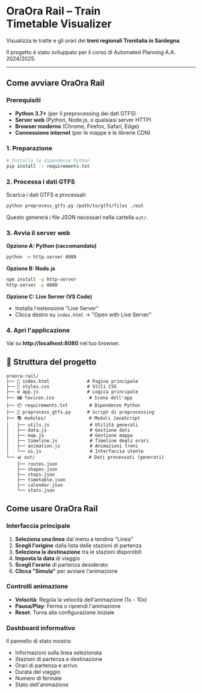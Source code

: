 # OraOra Rail – Train Timetable Visualizer

Visualizza le tratte e gli orari dei **treni regionali Trenitalia in Sardegna**.

Il progetto è stato sviluppato per il corso di Automated Planning A.A. 2024/2025.

---
## Come avviare OraOra Rail

### Prerequisiti

- **Python 3.7+** (per il preprocessing dei dati GTFS)
- **Server web** (Python, Node.js, o qualsiasi server HTTP)
- **Browser moderno** (Chrome, Firefox, Safari, Edge)
- **Connessione internet** (per le mappe e le librerie CDN)

### 1. Preparazione

```bash
# Installa le dipendenze Python
pip install -r requirements.txt
```

### 2. Processa i dati GTFS

Scarica i dati GTFS e processali:

```bash
python preprocess_gtfs.py /path/to/gtfs/files ./out
```

Questo genererà i file JSON necessari nella cartella `out/`.

### 3. Avvia il server web

**Opzione A: Python (raccomandato)**
```bash
python -m http.server 8080
```

**Opzione B: Node.js**
```bash
npm install -g http-server
http-server -p 8080
```

**Opzione C: Live Server (VS Code)**
- Installa l'estensione "Live Server"
- Clicca destro su `index.html` → "Open with Live Server"

### 4. Apri l'applicazione

Vai su **http://localhost:8080** nel tuo browser.

## 📁 Struttura del progetto

```
oraora-rail/
├── 📄 index.html              # Pagina principale
├── 🎨 styles.css              # Stili CSS
├── ⚙️ app.js                  # Logica principale
├── 🖼️ favicon.ico             # Icona dell'app
├── 📦 requirements.txt        # Dipendenze Python
├── 🐍 preprocess_gtfs.py      # Script di preprocessing
├── 📚 modules/                # Moduli JavaScript
│   ├── utils.js               # Utilità generali
│   ├── data.js                # Gestione dati
│   ├── map.js                 # Gestione mappa
│   ├── timeline.js            # Timeline degli orari
│   ├── animation.js           # Animazioni treni
│   └── ui.js                  # Interfaccia utente
└── 📊 out/                    # Dati processati (generati)
    ├── routes.json
    ├── shapes.json
    ├── stops.json
    ├── timetable.json
    ├── calendar.json
    └── stats.json
```

## Come usare OraOra Rail

### Interfaccia principale

1. **Seleziona una linea** dal menu a tendina "Linea"
2. **Scegli l'origine** dalla lista delle stazioni di partenza
3. **Seleziona la destinazione** tra le stazioni disponibili
4. **Imposta la data** di viaggio
5. **Scegli l'orario** di partenza desiderato
6. **Clicca "Simula"** per avviare l'animazione

### Controlli animazione

- **Velocità**: Regola la velocità dell'animazione (1x - 10x)
- **Pausa/Play**: Ferma o riprendi l'animazione
- **Reset**: Torna alla configurazione iniziale

### Dashboard informativo

Il pannello di stato mostra:
- Informazioni sulla linea selezionata
- Stazioni di partenza e destinazione
- Orari di partenza e arrivo
- Durata del viaggio
- Numero di fermate
- Stato dell'animazione
